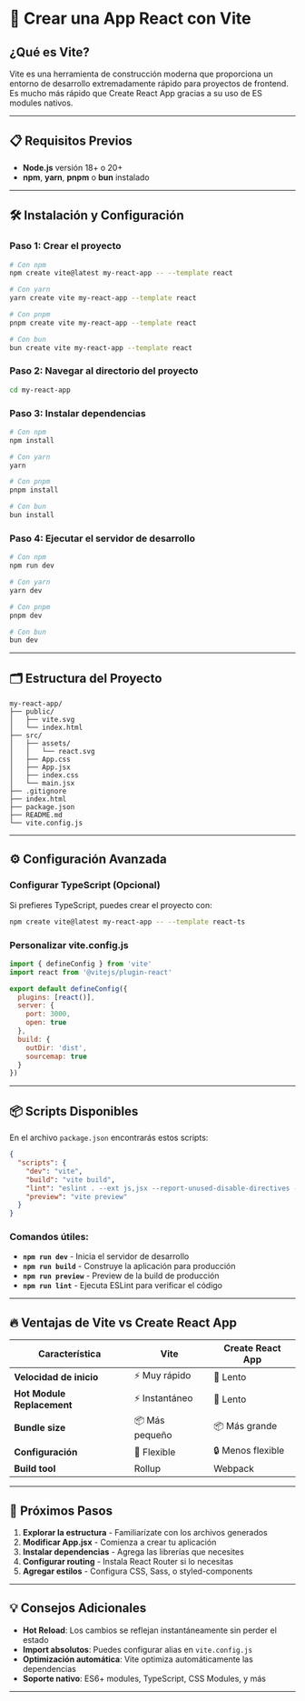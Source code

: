 # 🚀 Crear una App React con Vite

## ¿Qué es Vite?

Vite es una herramienta de construcción moderna que proporciona un entorno de desarrollo extremadamente rápido para proyectos de frontend. Es mucho más rápido que Create React App gracias a su uso de ES modules nativos.

---

## 📋 Requisitos Previos

- **Node.js** versión 18+ o 20+
- **npm**, **yarn**, **pnpm** o **bun** instalado

---

## 🛠️ Instalación y Configuración

### Paso 1: Crear el proyecto

```bash
# Con npm
npm create vite@latest my-react-app -- --template react

# Con yarn
yarn create vite my-react-app --template react

# Con pnpm
pnpm create vite my-react-app --template react

# Con bun
bun create vite my-react-app --template react
```

### Paso 2: Navegar al directorio del proyecto

```bash
cd my-react-app
```

### Paso 3: Instalar dependencias

```bash
# Con npm
npm install

# Con yarn
yarn

# Con pnpm
pnpm install

# Con bun
bun install
```

### Paso 4: Ejecutar el servidor de desarrollo

```bash
# Con npm
npm run dev

# Con yarn
yarn dev

# Con pnpm
pnpm dev

# Con bun
bun dev
```

---

## 🗂️ Estructura del Proyecto

```
my-react-app/
├── public/
│   ├── vite.svg
│   └── index.html
├── src/
│   ├── assets/
│   │   └── react.svg
│   ├── App.css
│   ├── App.jsx
│   ├── index.css
│   └── main.jsx
├── .gitignore
├── index.html
├── package.json
├── README.md
└── vite.config.js
```

---

## ⚙️ Configuración Avanzada

### Configurar TypeScript (Opcional)

Si prefieres TypeScript, puedes crear el proyecto con:

```bash
npm create vite@latest my-react-app -- --template react-ts
```

### Personalizar vite.config.js

```javascript
import { defineConfig } from 'vite'
import react from '@vitejs/plugin-react'

export default defineConfig({
  plugins: [react()],
  server: {
    port: 3000,
    open: true
  },
  build: {
    outDir: 'dist',
    sourcemap: true
  }
})
```

---

## 📦 Scripts Disponibles

En el archivo `package.json` encontrarás estos scripts:

```json
{
  "scripts": {
    "dev": "vite",
    "build": "vite build",
    "lint": "eslint . --ext js,jsx --report-unused-disable-directives --max-warnings 0",
    "preview": "vite preview"
  }
}
```

### Comandos útiles:

- **`npm run dev`** - Inicia el servidor de desarrollo
- **`npm run build`** - Construye la aplicación para producción
- **`npm run preview`** - Preview de la build de producción
- **`npm run lint`** - Ejecuta ESLint para verificar el código

---

## 🔥 Ventajas de Vite vs Create React App

| Característica | Vite | Create React App |
|----------------|------|------------------|
| **Velocidad de inicio** | ⚡ Muy rápido | 🐌 Lento |
| **Hot Module Replacement** | ⚡ Instantáneo | 🔄 Lento |
| **Bundle size** | 📦 Más pequeño | 📦 Más grande |
| **Configuración** | 🔧 Flexible | 🔒 Menos flexible |
| **Build tool** | Rollup | Webpack |

---

## 🎯 Próximos Pasos

1. **Explorar la estructura** - Familiarízate con los archivos generados
2. **Modificar App.jsx** - Comienza a crear tu aplicación
3. **Instalar dependencias** - Agrega las librerías que necesites
4. **Configurar routing** - Instala React Router si lo necesitas
5. **Agregar estilos** - Configura CSS, Sass, o styled-components

---

## 💡 Consejos Adicionales

- **Hot Reload**: Los cambios se reflejan instantáneamente sin perder el estado
- **Import absolutos**: Puedes configurar alias en `vite.config.js`
- **Optimización automática**: Vite optimiza automáticamente las dependencias
- **Soporte nativo**: ES6+ modules, TypeScript, CSS Modules, y más

---

